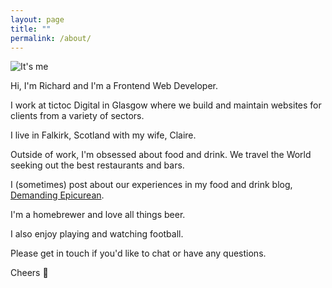 ```yaml
---
layout: page
title: ""
permalink: /about/
---
```


![It's me](https://lh3.googleusercontent.com/tVMimF_AHxsYrnxGGnXfkDglH2JzfA5TICtCAfW56JluH29CVwGxgNeWa2Ei4-XkLgE_J-hzVTYmzR9sZk6t4VX47e7rWuhAS8dRsXyFTEZN_UYNJvqblyUHOLOpKgiLjFs5fv77tesisTPBFbghRWdkv-NG8gmt-a0f2kknZ1k6FDMv3ZTm5rvvIRx-2f-pNlVahmUWUSYyrbuSo1RCEc9OcOlyDGJKo1anfdKlsvlu8A93zYC3wBUR_1VdCDK0fm0azU3RPH0SIYE6d7kaUId4EB-h2jgjANxeE__Sdpzbg0N8-ErLcVG0PQ0fsxiSHx07Q_a1iXlyC8zOvEbYBSfq5WnV0szqko6SzxQQZR3C6qejTUBNNF9dfN9kqliEuKH9AUAdM3ZcefLgw1LN5sLNq4z33BlWBoIWGovJy476pIJ9BjT1OMEMRgtdSd9rPxYvEO0OImGYdoE2RTyV8z8e8n0kGGOihXT8l4p4huRWTAHVON_P13Ngl1NF-FYAokxomg5ghg4RnNQYRnkklrBUGXonOM-J7SJSEy07kXRekZ45fpc7Ud2B6kq-_WTbqatZ40cnZwnjB8yHA67T8q_G2HzKMe_vqqSio6LzsZ3JK8rKS00oEvsbEXa1Bi8K3lZ2EghU2Hcjsag7ZlvUZEutY_UJiC0=w960-h1280-no)


Hi, I'm Richard and I'm a Frontend Web Developer.

I work at tictoc Digital in Glasgow where we build and maintain websites for clients from a variety of sectors.

I live in Falkirk, Scotland with my wife, Claire.

Outside of work, I'm obsessed about food and drink. We travel the World seeking out the best restaurants and bars.

I (sometimes) post about our experiences in my food and drink blog, [Demanding Epicurean](https://demandingepicurean.co.uk).

I'm a homebrewer and love all things beer.

I also enjoy playing and watching football.

Please get in touch if you'd like to chat or have any questions.

Cheers 🍻